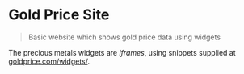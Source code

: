 # Gold Price Site
> Basic website which shows gold price data using widgets

The precious metals widgets are _iframes_, using snippets supplied at [goldprice.com/widgets/](https://goldprice.com/widgets).
